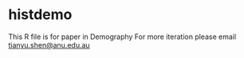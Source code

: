 # histdemo
This R file is for paper in Demography
For more iteration please email tianyu.shen@anu.edu.au

